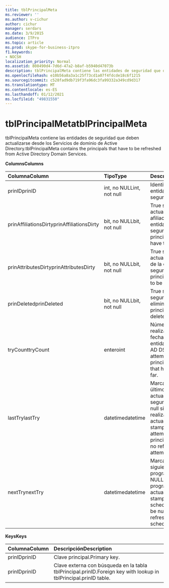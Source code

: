 ```yaml
---
title: tblPrincipalMeta
ms.reviewer: ''
ms.author: v-cichur
author: cichur
manager: serdars
ms.date: 3/9/2015
audience: ITPro
ms.topic: article
ms.prod: skype-for-business-itpro
f1.keywords:
- NOCSH
localization_priority: Normal
ms.assetid: 808490d4-7d6d-47a2-b8af-b5940d47073b
description: tblPrincipalMeta contiene las entidades de seguridad que deben actualizarse desde los Servicios de dominio de Active Directory.
ms.openlocfilehash: e10b56a8a3a1c25f73cd1a07f4fdcde18c6f1215
ms.sourcegitcommit: c528fad9db719f3fa96dc3fa99332a349cd9d317
ms.translationtype: MT
ms.contentlocale: es-ES
ms.lasthandoff: 01/12/2021
ms.locfileid: "49831550"
---
```

# <a name="tblprincipalmeta"></a><span data-ttu-id="8d513-103">tblPrincipalMeta</span><span class="sxs-lookup"><span data-stu-id="8d513-103">tblPrincipalMeta</span></span>
 
<span data-ttu-id="8d513-104">tblPrincipalMeta contiene las entidades de seguridad que deben actualizarse desde los Servicios de dominio de Active Directory.</span><span class="sxs-lookup"><span data-stu-id="8d513-104">tblPrincipalMeta contains the principals that have to be refreshed from Active Directory Domain Services.</span></span>
  
<span data-ttu-id="8d513-105">**Columns**</span><span class="sxs-lookup"><span data-stu-id="8d513-105">**Columns**</span></span>

|<span data-ttu-id="8d513-106">**Columna**</span><span class="sxs-lookup"><span data-stu-id="8d513-106">**Column**</span></span>|<span data-ttu-id="8d513-107">**Tipo**</span><span class="sxs-lookup"><span data-stu-id="8d513-107">**Type**</span></span>|<span data-ttu-id="8d513-108">**Descripción**</span><span class="sxs-lookup"><span data-stu-id="8d513-108">**Description**</span></span>|
|:-----|:-----|:-----|
|<span data-ttu-id="8d513-109">prinID</span><span class="sxs-lookup"><span data-stu-id="8d513-109">prinID</span></span>  <br/> |<span data-ttu-id="8d513-110">int, no NULL</span><span class="sxs-lookup"><span data-stu-id="8d513-110">int, not null</span></span>  <br/> |<span data-ttu-id="8d513-111">Identificador de la entidad de seguridad.</span><span class="sxs-lookup"><span data-stu-id="8d513-111">Principal ID.</span></span>  <br/> |
|<span data-ttu-id="8d513-112">prinAffiliationsDirty</span><span class="sxs-lookup"><span data-stu-id="8d513-112">prinAffiliationsDirty</span></span>  <br/> |<span data-ttu-id="8d513-113">bit, no NULL</span><span class="sxs-lookup"><span data-stu-id="8d513-113">bit, not null</span></span>  <br/> |<span data-ttu-id="8d513-114">True si hay que actualizar las afiliaciones de la entidad de seguridad.</span><span class="sxs-lookup"><span data-stu-id="8d513-114">True if principal affiliations have to be refreshed.</span></span>  <br/> |
|<span data-ttu-id="8d513-115">prinAttributesDirty</span><span class="sxs-lookup"><span data-stu-id="8d513-115">prinAttributesDirty</span></span>  <br/> |<span data-ttu-id="8d513-116">bit, no NULL</span><span class="sxs-lookup"><span data-stu-id="8d513-116">bit, not null</span></span>  <br/> |<span data-ttu-id="8d513-117">True si hay que actualizar los atributos de la entidad de seguridad.</span><span class="sxs-lookup"><span data-stu-id="8d513-117">True if principal attributes have to be refreshed.</span></span>  <br/> |
|<span data-ttu-id="8d513-118">prinDeleted</span><span class="sxs-lookup"><span data-stu-id="8d513-118">prinDeleted</span></span>  <br/> |<span data-ttu-id="8d513-119">bit, no NULL</span><span class="sxs-lookup"><span data-stu-id="8d513-119">bit, not null</span></span>  <br/> |<span data-ttu-id="8d513-120">True si la entidad de seguridad se ha eliminado.</span><span class="sxs-lookup"><span data-stu-id="8d513-120">True if the principal has been deleted.</span></span>  <br/> |
|<span data-ttu-id="8d513-121">tryCount</span><span class="sxs-lookup"><span data-stu-id="8d513-121">tryCount</span></span>  <br/> |<span data-ttu-id="8d513-122">entero</span><span class="sxs-lookup"><span data-stu-id="8d513-122">int</span></span>  <br/> |<span data-ttu-id="8d513-123">Número de intentos realizados hasta la fecha para actualizar la entidad de seguridad de AD DS.</span><span class="sxs-lookup"><span data-stu-id="8d513-123">Number of attempts to refresh the principal from AD DS that have happened so far.</span></span>  <br/> |
|<span data-ttu-id="8d513-124">lastTry</span><span class="sxs-lookup"><span data-stu-id="8d513-124">lastTry</span></span>  <br/> |<span data-ttu-id="8d513-125">datetime</span><span class="sxs-lookup"><span data-stu-id="8d513-125">datetime</span></span>  <br/> |<span data-ttu-id="8d513-p101">Marca de tiempo del último intento por actualizar la entidad de seguridad. Puede ser null si aún no se ha realizado ninguna actualización.</span><span class="sxs-lookup"><span data-stu-id="8d513-p101">Time stamp from the latest attempt to refresh the principal. Can be null if no refresh has been attempted yet.</span></span>  <br/> |
|<span data-ttu-id="8d513-128">nextTry</span><span class="sxs-lookup"><span data-stu-id="8d513-128">nextTry</span></span>  <br/> |<span data-ttu-id="8d513-129">datetime</span><span class="sxs-lookup"><span data-stu-id="8d513-129">datetime</span></span>  <br/> |<span data-ttu-id="8d513-p102">Marca de tiempo de la siguiente actualización programada. Puede ser NULL si no se han programado más actualizaciones.</span><span class="sxs-lookup"><span data-stu-id="8d513-p102">Time stamp for the next scheduled refresh. Can be null if no further refresh has been scheduled.</span></span>  <br/> |
   
<span data-ttu-id="8d513-132">**Keys**</span><span class="sxs-lookup"><span data-stu-id="8d513-132">**Keys**</span></span>

|<span data-ttu-id="8d513-133">**Columna**</span><span class="sxs-lookup"><span data-stu-id="8d513-133">**Column**</span></span>|<span data-ttu-id="8d513-134">**Descripción**</span><span class="sxs-lookup"><span data-stu-id="8d513-134">**Description**</span></span>|
|:-----|:-----|
|<span data-ttu-id="8d513-135">prinID</span><span class="sxs-lookup"><span data-stu-id="8d513-135">prinID</span></span>  <br/> |<span data-ttu-id="8d513-136">Clave principal.</span><span class="sxs-lookup"><span data-stu-id="8d513-136">Primary key.</span></span>  <br/> |
|<span data-ttu-id="8d513-137">prinID</span><span class="sxs-lookup"><span data-stu-id="8d513-137">prinID</span></span>  <br/> |<span data-ttu-id="8d513-138">Clave externa con búsqueda en la tabla tblPrincipal.prinID.</span><span class="sxs-lookup"><span data-stu-id="8d513-138">Foreign key with lookup in tblPrincipal.prinID table.</span></span>  <br/> |
   

